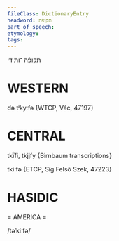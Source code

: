 ```yaml
---
fileClass: DictionaryEntry
headword: תּקופֿה
part_of_speech: 
etymology: 
tags: 
---
```

תּקופֿה
־ות
די

WESTERN
========

də tʲkyːfə {WTCP, Vác, 47197}

CENTRAL
========

tkï̂fi, tkjjfy {Birnbaum transcriptions}

tkiːfə {ETCP, Sîg Felső Szek, 47223}

HASIDIC
=======
= AMERICA = 

/təˈkiːfə/